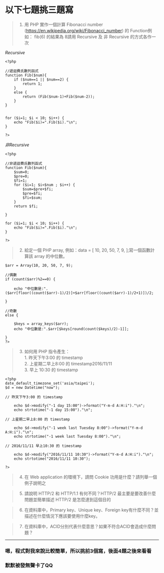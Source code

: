 # 以下七題挑三題寫
> 1. 用 PHP 實作一個計算 Fibonacci number (https://en.wikipedia.org/wiki/Fibonacci_number) 的 Function例如： fib(6) 的結果為 8請用 Recursive 及 非 Recursive 的方式各作一次

*Recursive*
```
<?php

//遞迴費氏數列函式
function Fib($num){
    if ($num==1 || $num==2) {
        return 1;
    }
    else {
        return (Fib($num-1)+Fib($num-2));
    }
}


for ($i=1; $i < 10; $i++) {
    echo "Fib($i)=".Fib($i)."\n";
}

?>
```
*非Recursive*
```
<?php

//非遞迴費氏數列函式
function Fib($num){
    $sum=0;
    $pre=0;
    $fi=1;
    for ($i=1; $i<$num ; $i++) {
        $sum=$pre+$fi;
        $pre=$fi;
        $fi=$sum;
    }
    return $fi;

}

for ($i=1; $i < 10; $i++) {
    echo "Fib($i)=".Fib($i)."\n";
}

?>
```


> 2. 給定一個 PHP array, 例如：data = [ 10, 20, 50, 7, 9, ];寫一個函數計算該 array 的中位數。

```
$arr = Array(10, 20, 50, 7, 9);

//偶數
if (count($arr)%2==0) {

    echo "中位數是:".($arr[floor((count($arr)-1)/2)]+$arr[floor((count($arr)-1)/2+1)])/2;

}

//奇數
else {

    $keys = array_keys($arr);
    echo "中位數是:".$arr[$keys[round(count($keys)/2)-1]];

}
?>
```

> 3. 如何用 PHP 指令產生：   
    1. 昨天下午3:00 的 timestamp   
    2. 上星期二早上8:00 的 timestamp2016/11/11    
    3. 早上 10:30 的 timestamp

```
<?php
date_default_timezone_set('asia/taipei');
$d = new Datetime("now");

// 昨天下午3:00 的 timestamp

    echo $d->modify("-1 day 15:00")->format("Y-m-d A:H:i")."\n";
    echo strtotime("-1 day 15:00")."\n";

// 上星期二早上8:00 的 timestamp

    echo $d->modify("-1 week last Tuesday 8:00")->format("Y-m-d A:H:i")."\n";
    echo strtotime("-1 week last Tuesday 8:00")."\n";

// 2016/11/11 早上10:30 的 timestamp

    echo $d->modify("2016/11/11 10:30")->format("Y-m-d A:H:i")."\n";
    echo strtotime("2016/11/11 10:30");

?>
```

> 4. 在 Web application 的環境下，請問 Cookie 功用是什麼？請列舉一個例子說明之

> 5. 請說明 HTTP/2 和 HTTP/1.1 有何不同？HTTP/2 最主要是要改善什麼問題並簡單描述 HTTP/2 是怎麼達到這個目的

> 6. 在資料庫中，Primary key、Unique key、Foreign key有什麼不同？並描述在什麼情況下應該要使用什麼key。

> 7. 在資料庫中，ACID分別代表什麼意思？如果不符合ACID會造成什麼問題？

***

### 嗯，程式對我來說比較簡單，所以挑前3個寫，後面4題之後來看看

### 默默被發無聲卡了QQ
